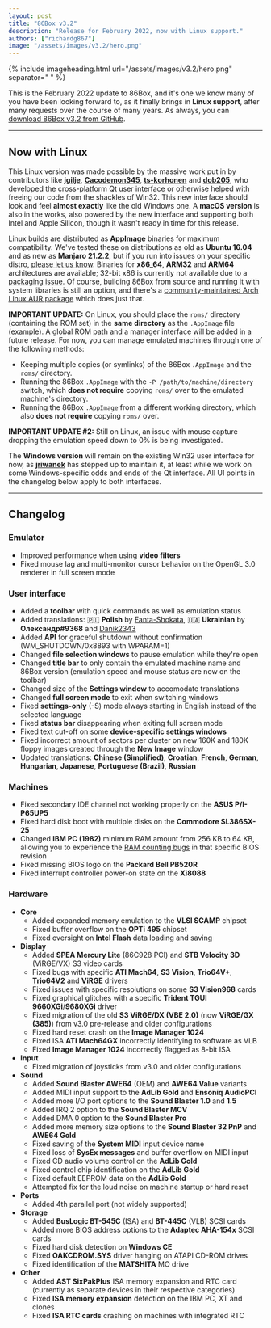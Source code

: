 ```yaml
---
layout: post
title: "86Box v3.2"
description: "Release for February 2022, now with Linux support."
authors: ["richardg867"]
image: "/assets/images/v3.2/hero.png"
---
```


{% include imageheading.html url="/assets/images/v3.2/hero.png" separator=" " %}

This is the February 2022 update to 86Box, and it's one we know many of you have been looking forward to, as it finally brings in **Linux support**, after many requests over the course of many years. As always, you can [download 86Box v3.2 from GitHub](https://github.com/86Box/86Box/releases/tag/v3.2).

<hr />

## Now with Linux

This Linux version was made possible by the massive work put in by contributors like [**jgilje**](https://github.com/jgilje), [**Cacodemon345**](https://github.com/Cacodemon345), [**ts-korhonen**](https://github.com/ts-korhonen) and [**dob205**](https://github.com/dob205), who developed the cross-platform Qt user interface or otherwise helped with freeing our code from the shackles of Win32. This new interface should look and feel **almost exactly** like the old Windows one. A **macOS version** is also in the works, also powered by the new interface and supporting both Intel and Apple Silicon, though it wasn't ready in time for this release.

Linux builds are distributed as [**AppImage**](https://appimage.org) binaries for maximum compatibility. We've tested these on distributions as old as **Ubuntu 16.04** and as new as **Manjaro 21.2.2**, but if you run into issues on your specific distro, [please let us know](/#social). Binaries for **x86_64**, **ARM32** and **ARM64** architectures are available; 32-bit x86 is currently not available due to a [packaging issue](https://github.com/AppImageCrafters/AppRun/issues/37). Of course, building 86Box from source and running it with system libraries is still an option, and there's a [community-maintained Arch Linux AUR package](https://aur.archlinux.org/packages/86box) which does just that.

**IMPORTANT UPDATE:** On Linux, you should place the `roms/` directory (containing the ROM set) in the **same directory** as the `.AppImage` file ([example](/assets/images/v3.2/roms.png)\). A global ROM path and a manager interface will be added in a future release. For now, you can manage emulated machines through one of the following methods:

* Keeping multiple copies (or symlinks) of the 86Box `.AppImage` and the `roms/` directory.
* Running the 86Box `.AppImage` with the `-P /path/to/machine/directory` switch, which **does not require** copying `roms/` over to the emulated machine's directory.
* Running the 86Box `.AppImage` from a different working directory, which also **does not require** copying `roms/` over.

**IMPORTANT UPDATE #2:** Still on Linux, an issue with mouse capture dropping the emulation speed down to 0% is being investigated.

The **Windows version** will remain on the existing Win32 user interface for now, as [**jriwanek**](https://github.com/jriwanek) has stepped up to maintain it, at least while we work on some Windows-specific odds and ends of the Qt interface. All UI points in the changelog below apply to both interfaces.

<hr />

## Changelog

### Emulator

* Improved performance when using **video filters**
* Fixed mouse lag and multi-monitor cursor behavior on the OpenGL 3.0 renderer in full screen mode

### User interface

* Added a **toolbar** with quick commands as well as emulation status
* Added translations: 🇵🇱 **Polish** by [Fanta-Shokata](https://github.com/Fanta-Shokata), 🇺🇦 **Ukrainian** by **Олександр#9368** and [Danik2343](https://github.com/Danik2343)
* Added **API** for graceful shutdown without confirmation (WM_SHUTDOWN/0x8893 with WPARAM=1)
* Changed **file selection windows** to pause emulation while they're open
* Changed **title bar** to only contain the emulated machine name and 86Box version (emulation speed and mouse status are now on the toolbar)
* Changed size of the **Settings window** to accomodate translations
* Changed **full screen mode** to exit when switching windows
* Fixed **settings-only** (-S) mode always starting in English instead of the selected language
* Fixed **status bar** disappearing when exiting full screen mode
* Fixed text cut-off on some **device-specific settings windows**
* Fixed incorrect amount of sectors per cluster on new 160K and 180K floppy images created through the **New Image** window
* Updated translations: **Chinese (Simplified)**, **Croatian**, **French**, **German**, **Hungarian**, **Japanese**, **Portuguese (Brazil)**, **Russian**

### Machines

* Fixed secondary IDE channel not working properly on the **ASUS P/I-P65UP5**
* Fixed hard disk boot with multiple disks on the **Commodore SL386SX-25**
* Changed **IBM PC (1982)** minimum RAM amount from 256 KB to 64 KB, allowing you to experience the [RAM counting bugs](http://minuszerodegrees.net/5150/misc/5150_27OCT82_less_than_4_ram_banks.htm) in that specific BIOS revision
* Fixed missing BIOS logo on the **Packard Bell PB520R**
* Fixed interrupt controller power-on state on the **Xi8088**

### Hardware

* **Core**
  * Added expanded memory emulation to the **VLSI SCAMP** chipset
  * Fixed buffer overflow on the **OPTi 495** chipset
  * Fixed oversight on **Intel Flash** data loading and saving
* **Display**
  * Added **SPEA Mercury Lite** (86C928 PCI) and **STB Velocity 3D** (ViRGE/VX) S3 video cards
  * Fixed bugs with specific **ATI Mach64**, **S3 Vision**, **Trio64V+**, **Trio64V2** and **ViRGE** drivers
  * Fixed issues with specific resolutions on some **S3 Vision968** cards
  * Fixed graphical glitches with a specific **Trident TGUI 9660XGi**/**9680XGi** driver
  * Fixed migration of the old **S3 ViRGE/DX (VBE 2.0)** (now **ViRGE/GX (385)**) from v3.0 pre-release and older configurations
  * Fixed hard reset crash on the **Image Manager 1024**
  * Fixed ISA **ATI Mach64GX** incorrectly identifying to software as VLB
  * Fixed **Image Manager 1024** incorrectly flagged as 8-bit ISA
* **Input**
  * Fixed migration of joysticks from v3.0 and older configurations
* **Sound**
  * Added **Sound Blaster AWE64** (OEM) and **AWE64 Value** variants
  * Added MIDI input support to the **AdLib Gold** and **Ensoniq AudioPCI**
  * Added more I/O port options to the **Sound Blaster 1.0** and **1.5**
  * Added IRQ 2 option to the **Sound Blaster MCV**
  * Added DMA 0 option to the **Sound Blaster Pro**
  * Added more memory size options to the **Sound Blaster 32 PnP** and **AWE64 Gold**
  * Fixed saving of the **System MIDI** input device name
  * Fixed loss of **SysEx messages** and buffer overflow on MIDI input
  * Fixed CD audio volume control on the **AdLib Gold**
  * Fixed control chip identification on the **AdLib Gold**
  * Fixed default EEPROM data on the **AdLib Gold**
  * Attempted fix for the loud noise on machine startup or hard reset
* **Ports**
  * Added 4th parallel port (not widely supported)
* **Storage**
  * Added **BusLogic BT-545C** (ISA) and **BT-445C** (VLB) SCSI cards
  * Added more BIOS address options to the **Adaptec AHA-154x** SCSI cards
  * Fixed hard disk detection on **Windows CE**
  * Fixed **OAKCDROM.SYS** driver hanging on ATAPI CD-ROM drives
  * Fixed identification of the **MATSHITA** MO drive
* **Other**
  * Added **AST SixPakPlus** ISA memory expansion and RTC card (currently as separate devices in their respective categories)
  * Fixed **ISA memory expansion** detection on the IBM PC, XT and clones
  * Fixed **ISA RTC cards** crashing on machines with integrated RTC
